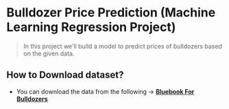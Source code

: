 # Bulldozer Price Prediction (Machine Learning Regression Project)
> In this project we'll build a model to predict prices of bulldozers based on the given data.
## How to Download dataset?
* You can download the data from the following -> [**Bluebook For Bulldozers**](doc:https://drive.google.com/file/d/1fd6i_G3U69mnSIgvRuA4-Z-Y8XG6S5aV/view?usp=sharing)
